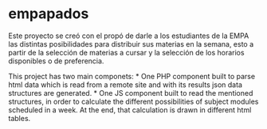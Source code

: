 
# empapados

Este proyecto se cre&oacute; con el prop&oacute; de darle a los estudiantes de la EMPA las distintas posibilidades para distribuir sus materias en la semana, esto a partir de la selecci&oacute;n de materias a cursar y la selecci&oacute;n de los horarios disponibles o de preferencia.

This project has two main componets: 
	* One PHP component built to parse html data which is read from a remote site and with its results json data structures are generated.
	* One JS component built to read the mentioned structures, in order to calculate the different possibilities of subject modules scheduled in a week. At the end, that calculation is drawn in different html tables.